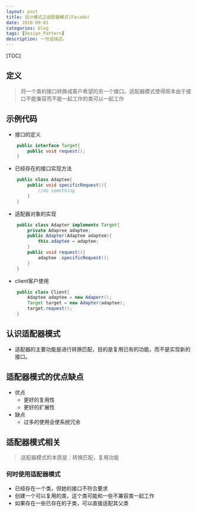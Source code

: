 ```yaml
---
layout: post
title: 设计模式之适配器模式(Facade)
date: 2018-09-01
categories: blog
tags: [Design_Pattern]
description: 一句话描述。
---
```


[TOC]

## 定义

> 将一个类的接口转换成客户希望的另一个接口。适配器模式使得原本由于接口不能兼容而不能一起工作的类可以一起工作

## 示例代码

- 接口的定义

```java 
    public interface Target{
        public void request();
    }
```

- 已经存在的接口实现方法

```java
    public class Adaptee{
        public void specificRequest(){
            //do something
        }
    }
```
- 适配器对象的实现

```java 
    public class Adapter implements Target{
        private Adapree adaptee;
        public Adapter(Adaptee adaptee){
            this.adaptee = adaptee;
        }
        public void request(){
            adaptee .specificRequest();
        }
    }
```
- client客户使用
```java
    public class Client{
        Adaptee adaptee = new Adaperr();
        Target target = new Adapter(adaptee);
        target.request();
    }
```

## 认识适配器模式

- 适配器的主要功能是进行转换匹配，目的是复用已有的功能，而不是实现新的接口。

## 适配器模式的优点缺点

- 优点
    - 更好的复用性
    - 更好的扩展性
- 缺点
    - 过多的使用会使系统冗余

## 适配器模式相关

> 适配器模式的本质是：转换匹配，复用功能

### 何时使用适配器模式

- 已经存在一个类，但她的接口不符合要求
- 创建一个可以复用的类，这个类可能和一些不兼容类一起工作
- 如果存在一些已存在的子类，可以直接适配其父类
  ​      